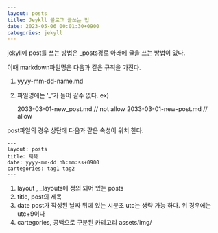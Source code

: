 ```yaml
---
layout: posts
title: Jeykll 블로그 글쓰는 법 
date: 2023-05-06 00:01:30+0900
categories: jekyll
---
```


jekyll에 post를 쓰는 방법은 _posts경로 아래에 글을 쓰는 방법이 있다.

이때 markdown파일명은 다음과 같은 규칙을 가진다.

1. yyyy-mm-dd-name.md 

2. 파일명에는 '_'가 들어 갈수 없다.
   ex) 
   
   2033-03-01-new_post.md // not allow
   2033-03-01-new-post.md // allow

post파일의 경우 상단에 다음과 같은 속성이 위치 한다.

```
---
layout: posts
title: 재목
date: yyyy-mm-dd hh:mm:ss+0900
cartegories: tag1 tag2
---
```

1. layout , _layouts에 정의 되어 있는 posts
2. title, post의 제목
3. date post가 작성된 날짜 뒤에 있는 시분초 utc는 생략 가능 하다. 위 경우에는 utc+9이다
4. cartegories, 공백으로 구분된 카테고리 assets/img/
